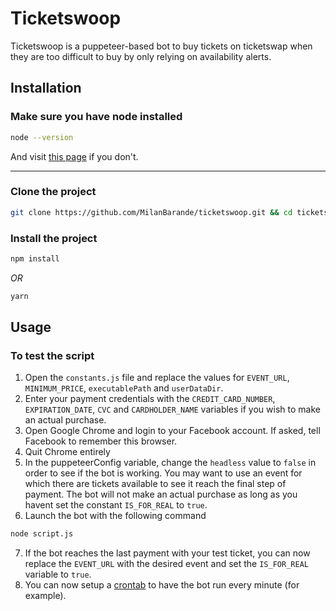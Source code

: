 # Ticketswoop

Ticketswoop is a puppeteer-based bot to buy tickets on ticketswap when they are too difficult to buy by only relying on availability alerts.

## Installation

### Make sure you have node installed

```bash
node --version
```

And visit [this page](https://nodejs.org/en/download/package-manager/) if you don't.

---
### Clone the project
```bash
git clone https://github.com/MilanBarande/ticketswoop.git && cd ticketswoop
```

### Install the project

```bash
npm install
```

*OR*

```bash
yarn
```


## Usage

### To test the script

1. Open the `constants.js` file and replace the values for `EVENT_URL`, `MINIMUM_PRICE`, `executablePath` and `userDataDir`.
2. Enter your payment credentials with the `CREDIT_CARD_NUMBER`, `EXPIRATION_DATE`, `CVC` and `CARDHOLDER_NAME` variables if you wish to make an actual purchase.
3. Open Google Chrome and login to your Facebook account. If asked, tell Facebook to remember this browser.
4. Quit Chrome entirely
5. In the puppeteerConfig variable, change the `headless` value to `false` in order to see if the bot is working. You may want to use an event for which there are tickets available to see it reach the final step of payment. The bot will not make an actual purchase as long as you havent set the constant `IS_FOR_REAL` to `true`.
6. Launch the bot with the following command
```bash
node script.js
```
7. If the bot reaches the last payment with your test ticket, you can now replace the `EVENT_URL` with the desired event and set the `IS_FOR_REAL` variable to `true`.
8. You can now setup a [crontab](https://crontab.guru/) to have the bot run every minute (for example).
